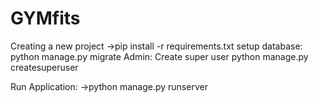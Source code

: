 # GYMfits

Creating a new project
->pip install -r requirements.txt
setup database:
python manage.py migrate
Admin: Create super user python manage.py createsuperuser

Run Application:
->python manage.py runserver


